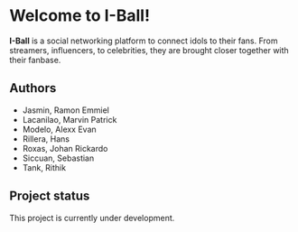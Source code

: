 # Welcome to I-Ball!

**I-Ball** is a social networking platform to connect idols to their fans. From streamers, influencers, to celebrities, they are brought closer together with their fanbase.

## Authors
* Jasmin, Ramon Emmiel
* Lacanilao, Marvin Patrick
* Modelo, Alexx Evan
* Rillera, Hans
* Roxas, Johan Rickardo
* Siccuan, Sebastian
* Tank, Rithik

## Project status
This project is currently under development.
